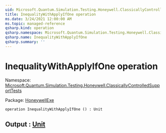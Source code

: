 ```yaml
---
uid: Microsoft.Quantum.Simulation.Testing.Honeywell.ClassicallyControlledSupportTests.InequalityWithApplyIfOne
title: InequalityWithApplyIfOne operation
ms.date: 3/24/2021 12:00:00 AM
ms.topic: managed-reference
qsharp.kind: operation
qsharp.namespace: Microsoft.Quantum.Simulation.Testing.Honeywell.ClassicallyControlledSupportTests
qsharp.name: InequalityWithApplyIfOne
qsharp.summary: ''
---
```


# InequalityWithApplyIfOne operation

Namespace: [Microsoft.Quantum.Simulation.Testing.Honeywell.ClassicallyControlledSupportTests](xref:Microsoft.Quantum.Simulation.Testing.Honeywell.ClassicallyControlledSupportTests)

Package: [HoneywellExe](https://nuget.org/packages/HoneywellExe)




```qsharp
operation InequalityWithApplyIfOne () : Unit
```


## Output : [Unit](xref:microsoft.quantum.lang-ref.unit)

